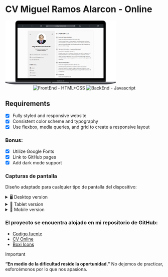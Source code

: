 # CV Miguel Ramos Alarcon - Online

<img src="desktop-mr.png" alt="CV-MiguelRamosAlarcon" style="max-width: 70%; height: auto;">

<div align="center">
  <img src="https://img.shields.io/badge/FrontEnd-HTML%2BCSS-yellow" alt="FrontEnd - HTML+CSS">
  <img src="https://img.shields.io/badge/BackEnd-Javascript-orange" alt="BackEnd - Javascript">
</div>

## Requirements
- [x] Fully styled and responsive website
- [x] Consistent color scheme and typography
- [x] Use flexbox, media queries, and grid to create a responsive layout

### Bonus:

- [x] Utilize Google Fonts
- [x] Link to GitHub pages
- [x] Add dark mode support

### Capturas de pantalla

Diseño adaptado para cualquier tipo de pantalla del dispositivo:

<details>
    <summary>🖥️ Desktop version</summary>

![](desktop-mr.png)
</details>

<details>
    <summary>📱 Tablet version</summary>
<img src="tablet.png" width="400" height="auto">
</details>
<details>
    <summary>📱 Mobile version</summary>
<img src="celular.png" width="400" height="auto">
</details>

### El proyecto se encuentra alojado en mi repositorio de GitHub:

- [Codigo fuente]()
- [CV Online](https://miguelramosalarcon.github.io/CV-Miguel-Ramos-Alarcon/)
- [Boxi Icons](https://boxicons.com/)

> [!IMPORTANT]
> **“En medio de la dificultad reside la oportunidad."** No dejemos de practicar, esforcémonos por lo que nos apasiona.

